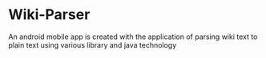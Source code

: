 # Wiki-Parser
An android mobile app is created with the application of parsing wiki text to plain text using various library and java technology
